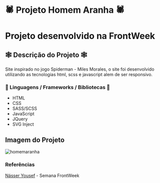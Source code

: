 <h1> 🕷️ Projeto Homem Aranha 🕷️ </h1>
<h1> Projeto desenvolvido na FrontWeek </h1>

<h2>🕸️ Descrição do Projeto 🕸️</h2>

<p> Site inspirado no jogo Spiderman - Miles Morales, o site foi desenvolvido utilizando as tecnologias html, scss e javascript alem de ser responsivo.</p>

<h3> 📖 Linguagens / Frameworks / Bibliotecas 📖</h3>

* HTML
* CSS 
* SASS/SCSS
* JavaScript
* JQuery
* SVG Inject

<h2> Imagem do Projeto </h2>

![homemaranha](https://user-images.githubusercontent.com/12920246/111504073-1245bf80-8726-11eb-9227-f0681e9d6bf4.png)

<h3> Referências </h3>

[Násser Yousef](https://www.instagram.com/nasser.yousefali/) - Semana FrontWeek
